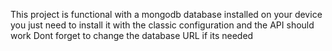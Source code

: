 This project is functional with a mongodb database installed on your device 
you just need to install it with the classic configuration and the API should work
Dont forget to change the database URL if its needed 